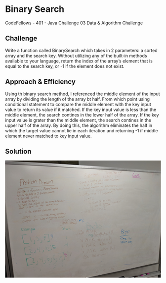 # Binary Search
CodeFellows - 401 - Java
Challenge 03 Data & Algorithm Challenge
## Challenge
Write a function called BinarySearch which takes in 2 parameters: a sorted array and the search key. Without utilizing any of the built-in methods available to your language, return the index of the array’s element that is equal to the search key, or -1 if the element does not exist.

 ## Approach & Efficiency
Using th binary search method, I referenced the middle element of the input array by dividing the length of the array bt half. From which point using conditional statement to compare the middle element with the key input value to return its value if it matched. If the key input value is less than the middle element, the search contines in the lower half of the array. If the key input value is grater than the middle element, the search contines in the upper half of the array. By doing this, the algorithm eliminates the half in which the target value cannot lie in each iteration and returning -1 if middle element never matched to key input value.
 ## Solution
<!-- Embedded whiteboard image -->
![BinarySearch White Board](../BinarySearch.jpg)
